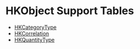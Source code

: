 <!--
                  
This source file is part of the HealthKitOnFHIR open source project

SPDX-FileCopyrightText: 2022 Stanford University and the project authors (see CONTRIBUTORS.md)

SPDX-License-Identifier: MIT
             
-->
# HKObject Support Tables 


- [HKCategoryType](CATEGORY_TABLE.md)
- [HKCorrelation](CORRELATION_TABLE.md)
- [HKQuantityType](QUANTITY_TABLE.md)
    